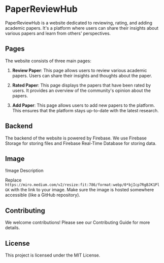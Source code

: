 # PaperReviewHub

PaperReviewHub is a website dedicated to reviewing, rating, and adding academic papers. It's a platform where users can share their insights about various papers and learn from others' perspectives.

## Pages

The website consists of three main pages:

1. **Review Paper**: This page allows users to review various academic papers. Users can share their insights and thoughts about the paper.

2. **Rated Paper**: This page displays the papers that have been rated by users. It provides an overview of the community's opinion about the papers.

3. **Add Paper**: This page allows users to add new papers to the platform. This ensures that the platform stays up-to-date with the latest research.

## Backend

The backend of the website is powered by Firebase. We use Firebase Storage for storing files and Firebase Real-Time Database for storing data.

## Image

!Image Description

Replace `https://miro.medium.com/v2/resize:fit:786/format:webp/0*bjIcp7RgBJK1PlGK` with the link to your image. Make sure the image is hosted somewhere accessible (like a GitHub repository).

## Contributing

We welcome contributions! Please see our Contributing Guide for more details.

## License

This project is licensed under the MIT License.
